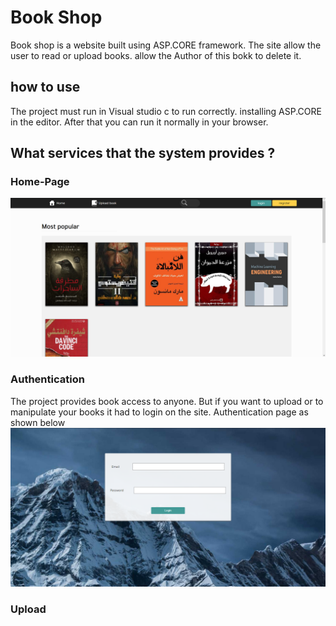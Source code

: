 # Book Shop 
Book shop is a website built using ASP.CORE framework. The site allow the user to read or upload books.  allow the Author of this bokk to delete it.

## how to use
The project must run in Visual studio c to run correctly. installing ASP.CORE in the editor. After that you can run it normally in your browser.

## What services that the system provides ?
### Home-Page
<img src='assets/homepage.png' />

### Authentication
The project provides book access to anyone. But if you want to upload or to manipulate your books it had to login on the site. Authentication page as shown below
<img src='assets/auth.png' />

### Upload